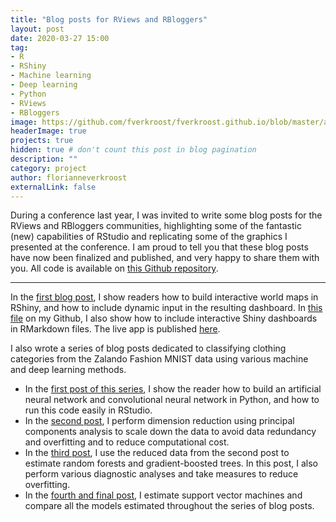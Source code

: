 ```yaml
---
title: "Blog posts for RViews and RBloggers"
layout: post
date: 2020-03-27 15:00
tag:
- R 
- RShiny
- Machine learning
- Deep learning
- Python
- RViews
- RBloggers
image: https://github.com/fverkroost/fverkroost.github.io/blob/master/assets/images/screenshot-zalando-fashion-mnist.png
headerImage: true
projects: true
hidden: true # don't count this post in blog pagination
description: ""
category: project
author: florianneverkroost
externalLink: false
---
```


During a conference last year, I was invited to write some blog posts for the RViews and RBloggers communities, 
highlighting some of the fantastic (new) capabilities of RStudio and replicating some of the graphics I
presented at the conference. I am proud to tell you that these blog posts have now been finalized and published,
and very happy to share them with you. All code is available on [this Github repository](https://github.com/fverkroost/RStudio-Blogs).

---

In the [first blog post](https://rviews.rstudio.com/2019/10/09/building-interactive-world-maps-in-shiny/), 
I show readers how to build interactive world maps in RShiny, and how to include dynamic input in the resulting dashboard. 
In [this file](https://github.com/fverkroost/RStudio-Blogs/blob/master/interactive_worldmap_shiny_embedded.Rmd) 
on my Github, I also show how to include interactive Shiny dashboards in RMarkdown files. The live app is published [here](https://fverkroost.shinyapps.io/interactive_worldmap_app/).

I also wrote a series of blog posts dedicated to classifying clothing categories from the Zalando Fashion MNIST data
using various machine and deep learning methods.

- In the [first post of this series](https://rviews.rstudio.com/2019/11/11/a-comparison-of-methods-for-predicting-clothing-classes-using-the-fashion-mnist-dataset-in-rstudio-and-python-part-1/), 
I show the reader how to build an artificial neural network and convolutional neural 
network in Python, and how to run this code easily in RStudio.
- In the [second post](https://rviews.rstudio.com/2020/03/03/predicting-clothing-classes-part-2/), 
I perform dimension reduction using principal components analysis to scale down the data to
avoid data redundancy and overfitting and to reduce computational cost.
- In the [third post](https://rviews.rstudio.com/2020/03/10/comparing-machine-learning-algorithms-for-predicting-clothing-classes-part-3/), 
I use the reduced data from the second post to estimate random forests and gradient-boosted trees. 
In this post, I also perform various diagnostic analyses and take measures to reduce overfitting.
- In the [fourth and final post](https://rviews.rstudio.com/2020/03/24/comparing-machine-learning-algorithms-for-predicting-clothing-classes-part-4/), 
I estimate support vector machines and compare all the models estimated throughout the series of blog posts.

